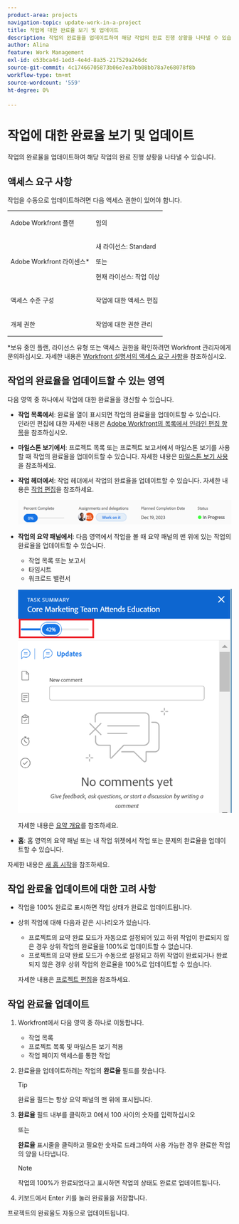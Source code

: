 ```yaml
---
product-area: projects
navigation-topic: update-work-in-a-project
title: 작업에 대한 완료율 보기 및 업데이트
description: 작업의 완료율을 업데이트하여 해당 작업의 완료 진행 상황을 나타낼 수 있습니다.
author: Alina
feature: Work Management
exl-id: e53bca4d-1ed3-4e4d-8a35-217529a246dc
source-git-commit: 4c17466705873b06e7ea7bb08bb78a7e68078f8b
workflow-type: tm+mt
source-wordcount: '559'
ht-degree: 0%

---
```


# 작업에 대한 완료율 보기 및 업데이트

<!--Audited:01/2024-->

작업의 완료율을 업데이트하여 해당 작업의 완료 진행 상황을 나타낼 수 있습니다.

## 액세스 요구 사항

작업을 수동으로 업데이트하려면 다음 액세스 권한이 있어야 합니다.

<table style="table-layout:auto"> 
 <col> 
 <col> 
 <tbody> 
  <tr> 
   <td role="rowheader">Adobe Workfront 플랜</td> 
   <td> <p>임의</p> </td> 
  </tr> 
  <tr> 
   <td role="rowheader">Adobe Workfront 라이센스*</td> 
   <td> <p>새 라이선스: Standard</p> 
   또는
   <p>현재 라이선스: 작업 이상</p>
   </td> 
  </tr> 
  <tr> 
   <td role="rowheader">액세스 수준 구성</td> 
   <td> <p>작업에 대한 액세스 편집</p> </td> 
  </tr> 
  <tr> 
   <td role="rowheader">개체 권한</td> 
   <td> <p>작업에 대한 권한 관리</p>  </td> 
  </tr> 
 </tbody> 
</table>

*보유 중인 플랜, 라이선스 유형 또는 액세스 권한을 확인하려면 Workfront 관리자에게 문의하십시오. 자세한 내용은 [Workfront 설명서의 액세스 요구 사항](/help/quicksilver/administration-and-setup/add-users/access-levels-and-object-permissions/access-level-requirements-in-documentation.md)을 참조하십시오.


## 작업의 완료율을 업데이트할 수 있는 영역

다음 영역 중 하나에서 작업에 대한 완료율을 갱신할 수 있습니다.

* **작업 목록에서**: 완료율 열이 표시되면 작업의 완료율을 업데이트할 수 있습니다.\
  인라인 편집에 대한 자세한 내용은 [Adobe Workfront의 목록에서 인라인 편집 항목](../../../workfront-basics/navigate-workfront/use-lists/inline-edit-objects.md)을 참조하십시오.

* **마일스톤 보기에서**: 프로젝트 목록 또는 프로젝트 보고서에서 마일스톤 보기를 사용할 때 작업의 완료율을 업데이트할 수 있습니다. 자세한 내용은 [마일스톤 보기 사용](../../../reports-and-dashboards/reports/reporting-elements/use-milestone-view.md)을 참조하세요.

<!--only in legacy commenting: 
* **As you update the task**:  You can update the percent complete option of a task when adding an update to the task.

  >[!IMPORTANT]
  >
  >This option displays only after you enable the Show Percent Complete option.  
  >To enable the percent complete update bar for tasks, do the following:   
  >
  >1. Go to the **Main** menu>your name>**More** icon next to your name >**Edit** > select **Show percent complete on update status**.   
  >![](assets/show-percent-complete-toggle-in-user-profile-350x243.png)  >-->

* **작업 헤더에서**: 작업 헤더에서 작업의 완료율을 업데이트할 수 있습니다. 자세한 내용은 [작업 편집](../../tasks/manage-tasks/edit-tasks.md)을 참조하세요.

  ![](assets/nwe-updatetaskpercentinheader-350x54.png)

* **작업의 요약 패널에서**: 다음 영역에서 작업을 볼 때 요약 패널의 맨 위에 있는 작업의 완료율을 업데이트할 수 있습니다.

   * 작업 목록 또는 보고서
   * 타임시트
   * 워크로드 밸런서

  ![](assets/update-percent-complete-in-task-summary-highlighted.png)

  자세한 내용은 [요약 개요](/help/quicksilver/workfront-basics/the-new-workfront-experience/summary-overview.md)를 참조하세요.

* **홈**: 홈 영역의 요약 패널 또는 내 작업 위젯에서 작업 또는 문제의 완료율을 업데이트할 수 있습니다.

자세한 내용은 [새 홈 시작](/help/quicksilver/workfront-basics/using-home/new-home/get-started-with-new-home.md)을 참조하세요.

## 작업 완료율 업데이트에 대한 고려 사항

* 작업을 100% 완료로 표시하면 작업 상태가 완료로 업데이트됩니다.
* 상위 작업에 대해 다음과 같은 시나리오가 있습니다.
   * 프로젝트의 요약 완료 모드가 자동으로 설정되어 있고 하위 작업이 완료되지 않은 경우 상위 작업의 완료율을 100%로 업데이트할 수 없습니다.
   * 프로젝트의 요약 완료 모드가 수동으로 설정되고 하위 작업이 완료되거나 완료되지 않은 경우 상위 작업의 완료율을 100%로 업데이트할 수 있습니다.

  자세한 내용은 [프로젝트 편집](../manage-projects/edit-projects.md)을 참조하세요.

## 작업 완료율 업데이트

1. Workfront에서 다음 영역 중 하나로 이동합니다.

   * 작업 목록
   * 프로젝트 목록 및 마일스톤 보기 적용
   * 작업 페이지 액세스를 통한 작업
1. 완료율을 업데이트하려는 작업의 **완료율** 필드를 찾습니다.

   >[!TIP]
   >
   >  완료율 필드는 항상 요약 패널의 맨 위에 표시됩니다.


1. **완료율** 필드 내부를 클릭하고 0에서 100 사이의 숫자를 입력하십시오

   또는

   **완료율** 표시줄을 클릭하고 필요한 숫자로 드래그하여 사용 가능한 경우 완료한 작업의 양을 나타냅니다.

   >[!NOTE]
   >
   >작업의 100%가 완료되었다고 표시하면 작업의 상태도 완료로 업데이트됩니다.


1. 키보드에서 Enter 키를 눌러 완료율을 저장합니다.

프로젝트의 완료율도 자동으로 업데이트됩니다.

